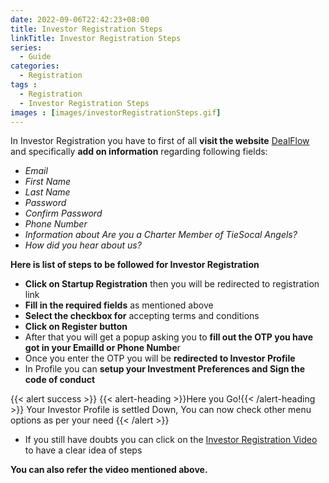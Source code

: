 ```yaml
---
date: 2022-09-06T22:42:23+08:00
title: Investor Registration Steps
linkTitle: Investor Registration Steps
series: 
  - Guide
categories:
  - Registration
tags : 
  - Registration
  - Investor Registration Steps
images : [images/investorRegistrationSteps.gif]
---
```


In Investor Registration you have to first of all **visit the website** [DealFlow](https://tiesocalangels.spv.today/) and specifically **add on information** regarding following fields:

- *Email*
- *First Name*
- *Last Name*
- *Password*
- *Confirm Password*
- *Phone Number*
- *Information about Are you a Charter Member of TieSocal Angels?*
- *How did you hear about us?*

**Here is list of steps to be followed for Investor Registration** 

- **Click on Startup Registration** then you will be redirected to registration link
- **Fill in the required fields** as mentioned above
- **Select the checkbox for** accepting terms and conditions
- **Click on Register button**
- After that you will get a popup asking you to **fill out the OTP you have got in your EmailId or Phone Numbe**r
- Once you enter the OTP you will be **redirected to Investor Profile**
- In Profile you can **setup your Investment Preferences and Sign the code of conduct**

{{< alert success >}}
{{< alert-heading >}}Here you Go!{{< /alert-heading >}}
Your Investor Profile is settled Down, You can now check other menu options as per your need
{{< /alert >}}

- If you still have doubts you can click on the [Investor Registration Video](https://www.youtube.com/watch?v=DhaTITFk8vw) to have a clear idea of steps

**You can also refer the video mentioned above.**